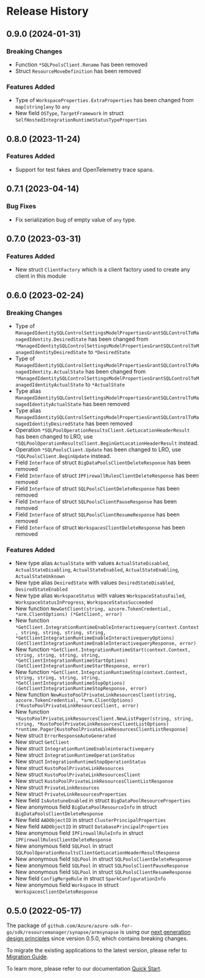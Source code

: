 # Release History

## 0.9.0 (2024-01-31)
### Breaking Changes

- Function `*SQLPoolsClient.Rename` has been removed
- Struct `ResourceMoveDefinition` has been removed

### Features Added

- Type of `WorkspaceProperties.ExtraProperties` has been changed from `map[string]any` to `any`
- New field `OSType`, `TargetFramework` in struct `SelfHostedIntegrationRuntimeStatusTypeProperties`


## 0.8.0 (2023-11-24)
### Features Added

- Support for test fakes and OpenTelemetry trace spans.


## 0.7.1 (2023-04-14)
### Bug Fixes

- Fix serialization bug of empty value of `any` type.


## 0.7.0 (2023-03-31)
### Features Added

- New struct `ClientFactory` which is a client factory used to create any client in this module


## 0.6.0 (2023-02-24)
### Breaking Changes

- Type of `ManagedIdentitySQLControlSettingsModelPropertiesGrantSQLControlToManagedIdentity.DesiredState` has been changed from `*ManagedIdentitySQLControlSettingsModelPropertiesGrantSQLControlToManagedIdentityDesiredState` to `*DesiredState`
- Type of `ManagedIdentitySQLControlSettingsModelPropertiesGrantSQLControlToManagedIdentity.ActualState` has been changed from `*ManagedIdentitySQLControlSettingsModelPropertiesGrantSQLControlToManagedIdentityActualState` to `*ActualState`
- Type alias `ManagedIdentitySQLControlSettingsModelPropertiesGrantSQLControlToManagedIdentityActualState` has been removed
- Type alias `ManagedIdentitySQLControlSettingsModelPropertiesGrantSQLControlToManagedIdentityDesiredState` has been removed
- Operation `*SQLPoolOperationResultsClient.GetLocationHeaderResult` has been changed to LRO, use `*SQLPoolOperationResultsClient.BeginGetLocationHeaderResult` instead.
- Operation `*SQLPoolsClient.Update` has been changed to LRO, use `*SQLPoolsClient.BeginUpdate` instead.
- Field `Interface` of struct `BigDataPoolsClientDeleteResponse` has been removed
- Field `Interface` of struct `IPFirewallRulesClientDeleteResponse` has been removed
- Field `Interface` of struct `SQLPoolsClientDeleteResponse` has been removed
- Field `Interface` of struct `SQLPoolsClientPauseResponse` has been removed
- Field `Interface` of struct `SQLPoolsClientResumeResponse` has been removed
- Field `Interface` of struct `WorkspacesClientDeleteResponse` has been removed

### Features Added

- New type alias `ActualState` with values `ActualStateDisabled`, `ActualStateDisabling`, `ActualStateEnabled`, `ActualStateEnabling`, `ActualStateUnknown`
- New type alias `DesiredState` with values `DesiredStateDisabled`, `DesiredStateEnabled`
- New type alias `WorkspaceStatus` with values `WorkspaceStatusFailed`, `WorkspaceStatusInProgress`, `WorkspaceStatusSucceeded`
- New function `NewGetClient(string, azcore.TokenCredential, *arm.ClientOptions) (*GetClient, error)`
- New function `*GetClient.IntegrationRuntimeEnableInteractivequery(context.Context, string, string, string, string, *GetClientIntegrationRuntimeEnableInteractivequeryOptions) (GetClientIntegrationRuntimeEnableInteractivequeryResponse, error)`
- New function `*GetClient.IntegrationRuntimeStart(context.Context, string, string, string, string, *GetClientIntegrationRuntimeStartOptions) (GetClientIntegrationRuntimeStartResponse, error)`
- New function `*GetClient.IntegrationRuntimeStop(context.Context, string, string, string, string, *GetClientIntegrationRuntimeStopOptions) (GetClientIntegrationRuntimeStopResponse, error)`
- New function `NewKustoPoolPrivateLinkResourcesClient(string, azcore.TokenCredential, *arm.ClientOptions) (*KustoPoolPrivateLinkResourcesClient, error)`
- New function `*KustoPoolPrivateLinkResourcesClient.NewListPager(string, string, string, *KustoPoolPrivateLinkResourcesClientListOptions) *runtime.Pager[KustoPoolPrivateLinkResourcesClientListResponse]`
- New struct `ErrorResponseAutoGenerated`
- New struct `GetClient`
- New struct `IntegrationRuntimeEnableinteractivequery`
- New struct `IntegrationRuntimeOperationStatus`
- New struct `IntegrationRuntimeStopOperationStatus`
- New struct `KustoPoolPrivateLinkResources`
- New struct `KustoPoolPrivateLinkResourcesClient`
- New struct `KustoPoolPrivateLinkResourcesClientListResponse`
- New struct `PrivateLinkResources`
- New struct `PrivateLinkResourcesProperties`
- New field `IsAutotuneEnabled` in struct `BigDataPoolResourceProperties`
- New anonymous field `BigDataPoolResourceInfo` in struct `BigDataPoolsClientDeleteResponse`
- New field `AADObjectID` in struct `ClusterPrincipalProperties`
- New field `AADObjectID` in struct `DatabasePrincipalProperties`
- New anonymous field `IPFirewallRuleInfo` in struct `IPFirewallRulesClientDeleteResponse`
- New anonymous field `SQLPool` in struct `SQLPoolOperationResultsClientGetLocationHeaderResultResponse`
- New anonymous field `SQLPool` in struct `SQLPoolsClientDeleteResponse`
- New anonymous field `SQLPool` in struct `SQLPoolsClientPauseResponse`
- New anonymous field `SQLPool` in struct `SQLPoolsClientResumeResponse`
- New field `ConfigMergeRule` in struct `SparkConfigurationInfo`
- New anonymous field `Workspace` in struct `WorkspacesClientDeleteResponse`


## 0.5.0 (2022-05-17)

The package of `github.com/Azure/azure-sdk-for-go/sdk/resourcemanager/synapse/armsynapse` is using our [next generation design principles](https://azure.github.io/azure-sdk/general_introduction.html) since version 0.5.0, which contains breaking changes.

To migrate the existing applications to the latest version, please refer to [Migration Guide](https://aka.ms/azsdk/go/mgmt/migration).

To learn more, please refer to our documentation [Quick Start](https://aka.ms/azsdk/go/mgmt).